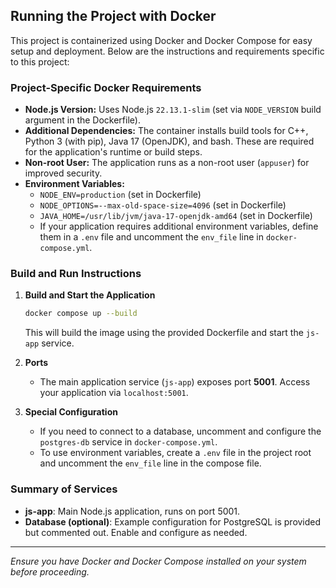 ## Running the Project with Docker

This project is containerized using Docker and Docker Compose for easy setup and deployment. Below are the instructions and requirements specific to this project:

### Project-Specific Docker Requirements
- **Node.js Version:** Uses Node.js `22.13.1-slim` (set via `NODE_VERSION` build argument in the Dockerfile).
- **Additional Dependencies:** The container installs build tools for C++, Python 3 (with pip), Java 17 (OpenJDK), and bash. These are required for the application's runtime or build steps.
- **Non-root User:** The application runs as a non-root user (`appuser`) for improved security.
- **Environment Variables:**
  - `NODE_ENV=production` (set in Dockerfile)
  - `NODE_OPTIONS=--max-old-space-size=4096` (set in Dockerfile)
  - `JAVA_HOME=/usr/lib/jvm/java-17-openjdk-amd64` (set in Dockerfile)
  - If your application requires additional environment variables, define them in a `.env` file and uncomment the `env_file` line in `docker-compose.yml`.

### Build and Run Instructions
1. **Build and Start the Application**
   ```sh
   docker compose up --build
   ```
   This will build the image using the provided Dockerfile and start the `js-app` service.

2. **Ports**
   - The main application service (`js-app`) exposes port **5001**. Access your application via `localhost:5001`.

3. **Special Configuration**
   - If you need to connect to a database, uncomment and configure the `postgres-db` service in `docker-compose.yml`.
   - To use environment variables, create a `.env` file in the project root and uncomment the `env_file` line in the compose file.

### Summary of Services
- **js-app**: Main Node.js application, runs on port 5001.
- **Database (optional)**: Example configuration for PostgreSQL is provided but commented out. Enable and configure as needed.

---
*Ensure you have Docker and Docker Compose installed on your system before proceeding.*